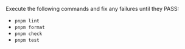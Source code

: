 Execute the following commands and fix any failures until they PASS:

- `pnpm lint`
- `pnpm format`
- `pnpm check`
- `pnpm test`
